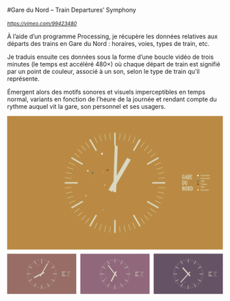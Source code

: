 #Gare du Nord – Train Departures’ Symphony 

*<a href="https://vimeo.com/99423480" target="_blank"><small>https://vimeo.com/99423480</small></a>*

À l’aide d’un programme Processing, je récupère les données relatives aux départs des trains en Gare du Nord : horaires, voies, types de train, etc.

Je traduis ensuite ces données sous la forme d’une boucle vidéo de trois minutes (le temps est accéléré 480×) où chaque départ de train est signifié par un point de couleur, associé à un son, selon le type de train qu’il représente.

Émergent alors des motifs sonores et visuels imperceptibles en temps normal, variants en fonction de l’heure de la journée et rendant compte du rythme auquel vit la gare, son personnel et ses usagers.

![Gare du Nord – Train Departures’ Symphony](gdn-trains-departures-symphony.png)
